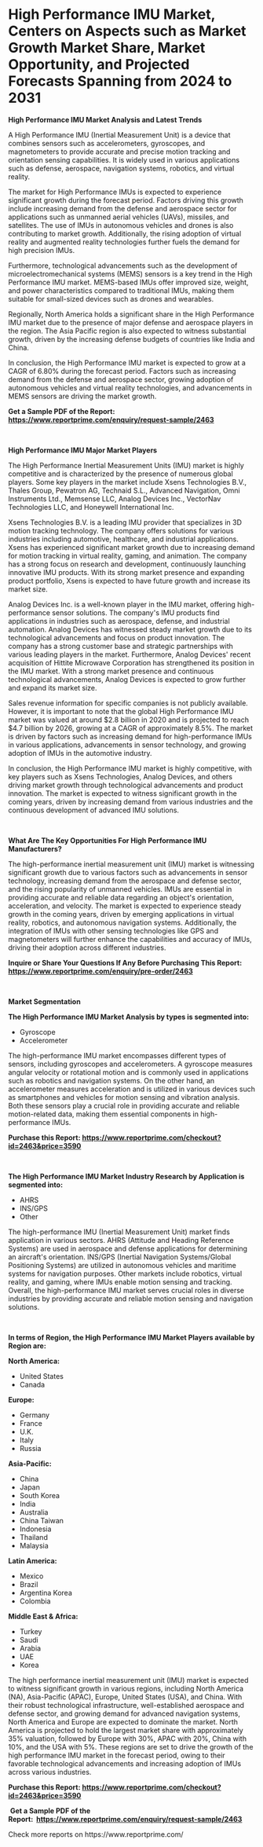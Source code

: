 <p><h1>High Performance IMU Market, Centers on Aspects such as Market Growth Market Share, Market Opportunity, and Projected Forecasts Spanning from 2024 to 2031</h1></p><p><strong>High Performance IMU Market Analysis and Latest Trends</strong></p>
<p><p>A High Performance IMU (Inertial Measurement Unit) is a device that combines sensors such as accelerometers, gyroscopes, and magnetometers to provide accurate and precise motion tracking and orientation sensing capabilities. It is widely used in various applications such as defense, aerospace, navigation systems, robotics, and virtual reality.</p><p>The market for High Performance IMUs is expected to experience significant growth during the forecast period. Factors driving this growth include increasing demand from the defense and aerospace sector for applications such as unmanned aerial vehicles (UAVs), missiles, and satellites. The use of IMUs in autonomous vehicles and drones is also contributing to market growth. Additionally, the rising adoption of virtual reality and augmented reality technologies further fuels the demand for high precision IMUs.</p><p>Furthermore, technological advancements such as the development of microelectromechanical systems (MEMS) sensors is a key trend in the High Performance IMU market. MEMS-based IMUs offer improved size, weight, and power characteristics compared to traditional IMUs, making them suitable for small-sized devices such as drones and wearables.</p><p>Regionally, North America holds a significant share in the High Performance IMU market due to the presence of major defense and aerospace players in the region. The Asia Pacific region is also expected to witness substantial growth, driven by the increasing defense budgets of countries like India and China.</p><p>In conclusion, the High Performance IMU market is expected to grow at a CAGR of 6.80% during the forecast period. Factors such as increasing demand from the defense and aerospace sector, growing adoption of autonomous vehicles and virtual reality technologies, and advancements in MEMS sensors are driving the market growth.</p></p>
<p><strong>Get a Sample PDF of the Report:&nbsp; <a href="https://www.reportprime.com/enquiry/request-sample/2463">https://www.reportprime.com/enquiry/request-sample/2463</a></strong></p>
<p>&nbsp;</p>
<p><strong>High Performance IMU Major Market Players</strong></p>
<p><p>The High Performance Inertial Measurement Units (IMU) market is highly competitive and is characterized by the presence of numerous global players. Some key players in the market include Xsens Technologies B.V., Thales Group, Pewatron AG, Technaid S.L., Advanced Navigation, Omni Instruments Ltd., Memsense LLC, Analog Devices Inc., VectorNav Technologies LLC, and Honeywell International Inc.</p><p>Xsens Technologies B.V. is a leading IMU provider that specializes in 3D motion tracking technology. The company offers solutions for various industries including automotive, healthcare, and industrial applications. Xsens has experienced significant market growth due to increasing demand for motion tracking in virtual reality, gaming, and animation. The company has a strong focus on research and development, continuously launching innovative IMU products. With its strong market presence and expanding product portfolio, Xsens is expected to have future growth and increase its market size.</p><p>Analog Devices Inc. is a well-known player in the IMU market, offering high-performance sensor solutions. The company's IMU products find applications in industries such as aerospace, defense, and industrial automation. Analog Devices has witnessed steady market growth due to its technological advancements and focus on product innovation. The company has a strong customer base and strategic partnerships with various leading players in the market. Furthermore, Analog Devices' recent acquisition of Hittite Microwave Corporation has strengthened its position in the IMU market. With a strong market presence and continuous technological advancements, Analog Devices is expected to grow further and expand its market size.</p><p>Sales revenue information for specific companies is not publicly available. However, it is important to note that the global High Performance IMU market was valued at around $2.8 billion in 2020 and is projected to reach $4.7 billion by 2026, growing at a CAGR of approximately 8.5%. The market is driven by factors such as increasing demand for high-performance IMUs in various applications, advancements in sensor technology, and growing adoption of IMUs in the automotive industry.</p><p>In conclusion, the High Performance IMU market is highly competitive, with key players such as Xsens Technologies, Analog Devices, and others driving market growth through technological advancements and product innovation. The market is expected to witness significant growth in the coming years, driven by increasing demand from various industries and the continuous development of advanced IMU solutions.</p></p>
<p>&nbsp;</p>
<p><strong>What Are The Key Opportunities For High Performance IMU Manufacturers?</strong></p>
<p><p>The high-performance inertial measurement unit (IMU) market is witnessing significant growth due to various factors such as advancements in sensor technology, increasing demand from the aerospace and defense sector, and the rising popularity of unmanned vehicles. IMUs are essential in providing accurate and reliable data regarding an object's orientation, acceleration, and velocity. The market is expected to experience steady growth in the coming years, driven by emerging applications in virtual reality, robotics, and autonomous navigation systems. Additionally, the integration of IMUs with other sensing technologies like GPS and magnetometers will further enhance the capabilities and accuracy of IMUs, driving their adoption across different industries.</p></p>
<p><strong>Inquire or Share Your Questions If Any Before Purchasing This Report: <a href="https://www.reportprime.com/enquiry/pre-order/2463">https://www.reportprime.com/enquiry/pre-order/2463</a></strong></p>
<p>&nbsp;</p>
<p><strong>Market Segmentation</strong></p>
<p><strong>The High Performance IMU Market Analysis by types is segmented into:</strong></p>
<p><ul><li>Gyroscope</li><li>Accelerometer</li></ul></p>
<p><p>The high-performance IMU market encompasses different types of sensors, including gyroscopes and accelerometers. A gyroscope measures angular velocity or rotational motion and is commonly used in applications such as robotics and navigation systems. On the other hand, an accelerometer measures acceleration and is utilized in various devices such as smartphones and vehicles for motion sensing and vibration analysis. Both these sensors play a crucial role in providing accurate and reliable motion-related data, making them essential components in high-performance IMUs.</p></p>
<p><strong>Purchase this Report:&nbsp;<a href="https://www.reportprime.com/checkout?id=2463&price=3590">https://www.reportprime.com/checkout?id=2463&price=3590</a></strong></p>
<p>&nbsp;</p>
<p><strong>The High Performance IMU Market Industry Research by Application is segmented into:</strong></p>
<p><ul><li>AHRS</li><li>INS/GPS</li><li>Other</li></ul></p>
<p><p>The high-performance IMU (Inertial Measurement Unit) market finds application in various sectors. AHRS (Attitude and Heading Reference Systems) are used in aerospace and defense applications for determining an aircraft's orientation. INS/GPS (Inertial Navigation Systems/Global Positioning Systems) are utilized in autonomous vehicles and maritime systems for navigation purposes. Other markets include robotics, virtual reality, and gaming, where IMUs enable motion sensing and tracking. Overall, the high-performance IMU market serves crucial roles in diverse industries by providing accurate and reliable motion sensing and navigation solutions.</p></p>
<p>&nbsp;</p>
<p><strong>In terms of Region, the High Performance IMU Market Players available by Region are:</strong></p>
<p>
    <p> <strong> North America: </strong>
        <ul>
            <li>United States</li>
            <li>Canada</li>
        </ul>
        </p> 
    <p> <strong> Europe: </strong>
        <ul>
            <li>Germany</li>
            <li>France</li>
            <li>U.K.</li>
            <li>Italy</li>
            <li>Russia</li>
        </ul>
        </p> 
    <p> <strong> Asia-Pacific: </strong>
        <ul>
            <li>China</li>
            <li>Japan</li>
            <li>South Korea</li>
            <li>India</li>
            <li>Australia</li>
            <li>China Taiwan</li>
            <li>Indonesia</li>
            <li>Thailand</li>
            <li>Malaysia</li>
        </ul>
        </p> 
    <p> <strong> Latin America: </strong>
        <ul>
            <li>Mexico</li>
            <li>Brazil</li>
            <li>Argentina Korea</li>
            <li>Colombia</li>
        </ul>
        </p> 
    <p> <strong> Middle East & Africa: </strong>
        <ul>
            <li>Turkey</li>
            <li>Saudi</li>
            <li>Arabia</li>
            <li>UAE</li>
            <li>Korea</li>
        </ul>
    </p>
    </p>
<p><p>The high performance inertial measurement unit (IMU) market is expected to witness significant growth in various regions, including North America (NA), Asia-Pacific (APAC), Europe, United States (USA), and China. With their robust technological infrastructure, well-established aerospace and defense sector, and growing demand for advanced navigation systems, North America and Europe are expected to dominate the market. North America is projected to hold the largest market share with approximately 35% valuation, followed by Europe with 30%, APAC with 20%, China with 10%, and the USA with 5%. These regions are set to drive the growth of the high performance IMU market in the forecast period, owing to their favorable technological advancements and increasing adoption of IMUs across various industries.</p></p>
<p><strong>Purchase this Report: <a href="https://www.reportprime.com/checkout?id=2463&price=3590">https://www.reportprime.com/checkout?id=2463&price=3590</a></strong></p>
<p>&nbsp;<strong>Get a Sample PDF of the Report:&nbsp;&nbsp;<a href="https://www.reportprime.com/enquiry/request-sample/2463">https://www.reportprime.com/enquiry/request-sample/2463</a></strong></p>
<p><strong></strong></p>
<p>Check more reports on https://www.reportprime.com/</p>